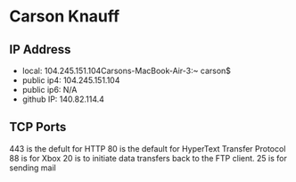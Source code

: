 # Carson Knauff
## IP Address
- local: 104.245.151.104Carsons-MacBook-Air-3:~ carson$ 
- public ip4: 104.245.151.104
- public ip6: N/A 
- github IP: 140.82.114.4

## TCP Ports
443 is the defult for HTTP
80 is the default for HyperText Transfer Protocol
88 is for Xbox
20 is to initiate data transfers back to the FTP client.
25 is for sending mail
